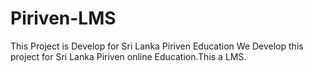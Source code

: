 # Piriven-LMS
This Project is Develop for Sri Lanka Piriven Education
We Develop this project for Sri Lanka Piriven online Education.This a LMS.
